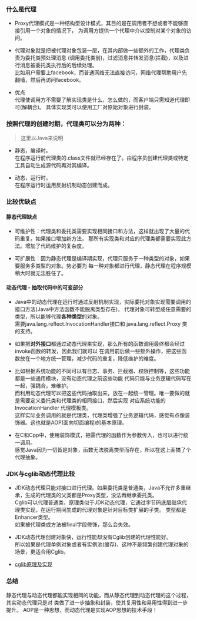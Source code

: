 


### 什么是代理
- Proxy代理模式是一种结构型设计模式，其目的是在调用者不想或者不能够直接引用一个对象的情况下，
  为调用方提供一个代理中介以控制对某个对象的访问。  


- 代理对象就是把被代理对象包装一层，在其内部做一些额外的工作，代理类负责为委托类预处理消息
  (调用委托类前)，过滤消息并转发消息(拦截)，以及进行消息被委托类执行后的后续处理。  
  比如用户需要上facebook，而普通网络无法直接访问，网络代理帮助用户先翻墙，然后再访问facebook。

- 优点  
  代理使调用方不需要了解实现类是什么，怎么做的，而客户端只需知道代理即可(解耦合)。
  具体实现类可以使用工厂对原始对象进行封装。


### 按照代理的创建时期，代理类可以分为两种： 
> 这里以Java来说明

- 静态，编译时。  
  在程序运行前代理类的.class文件就已经存在了。由程序员创建代理类或特定工具自动生成源代码再对其编译。  
  
- 动态，运行时。  
  在程序运行时运用反射机制动态创建而成。


### 比较优缺点

#### 静态代理缺点
  - 可维护性：代理类和委托类需要实现相同接口和方法，这样就出现了大量的代码重复。如果接口增加新方法，
    那所有实现类和对应的代理类都需要实现此方法。增加了代码维护的复杂度。

  - 可扩展性：因为静态代理是编译期实现，代理只服务于一种类型的对象，如果要服务多类型的对象。势必要为
    每一种对象都进行代理，静态代理在程序规模稍大时就无法胜任了。


#### 动态代理 - 抽取代码中的可变部分
  - Java中的动态代理在运行时通过反射机制实现，实际委托对象实现需要调用的接口方法(Java中方法函数不能脱离类型存在)，
    代理对象可转型成任意需要的类型，所以能够代理**各种类型**的对象。  
    需要java.lang.reflect.InvocationHandler接口和 java.lang.reflect.Proxy 类的支持。
 
  - 如果把**对外接口**都通过动态代理来实现，那么所有的函数调用最终都会经过invoke函数的转发，因此我们就可以
    在调用前后做一些额外操作，把这些函数放在一个地方统一管理，减少代码的重复，降低维护的难度。  

  - 比如根据系统功能的不同可以有日志、事务、拦截器、权限控制等，这些功能都是一些通用模块，没有动态代理之前这些功能
    代码只能与业务逻辑代码写在一起，强耦合，难维护。  
    而利用动态代理可以把这些代码抽取出来，放在一起统一管理。唯一要做的就是需要定义委托类和代理类的相同接口，然后实现
    对应系统功能的 InvocationHandler 代理模板类。  
    这样实际业务调用的就是代理类，代理类增强了业务逻辑代码，感觉有点像装饰器。这也就是AOP(面向切面编程)的基本原理。

  - 在C和Cpp中，使用装饰模式，把需代理的函数作为参数传入，也可以进行统一调用。  
    感觉Java因为一切皆是对象，函数无法脱离类型而存在，所以在这上面搞了个代理抽象。


### JDK与cglib动态代理比较
- JDK动态代理只能对接口进行代理。如果委托类是普通类，Java不允许多重继承，生成的代理类的父类都是Proxy类型，没法再继承委托类。  
  Cglib可以代理普通类，原理类似于JDK动态代理，它通过字节码底层继承代理类实现，在运行期间生成的代理对象是针对目标类扩展的子类。
  类型都是Enhancer类型。  
  如果被代理类或方法被final字段修饰，那么会失效。

- JDK动态代理创建对象快，运行性能却没有Cglib创建的代理性能好。  
  所以如果是代理单例对象或者有实例池(缓存)，这种不是频繁创建代理对象的场景，更适合用Cglib。

- [cglib原理及实现](https://blog.csdn.net/gyshun/article/details/81000997)


### 总结  
  静态代理与动态代理都能实现相同的功能，而从静态代理到动态代理的这个过程，其实动态代理只是对
  类做了进一步抽象和封装，使其复用性和易用性得到进一步提升。
  AOP是一种思想，而动态代理是实现AOP思想的技术手段！

